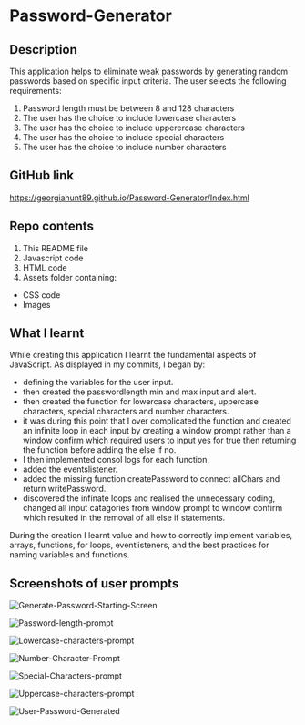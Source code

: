 # Password-Generator

## Description
This application helps to eliminate weak passwords by generating random passwords based on specific input criteria. The user selects the following requirements: <br>

1. Password length must be between 8 and 128 characters <br>
2. The user has the choice to include lowercase characters <br>
3. The user has the choice to include upperercase characters <br>
4. The user has the choice to include special characters <br>
5. The user has the choice to include number characters <br>

## GitHub link
https://georgiahunt89.github.io/Password-Generator/Index.html

## Repo contents
1. This README file
2. Javascript code
3. HTML code
4. Assets folder containing:
- CSS code
- Images

## What I learnt
While creating this application I learnt the fundamental aspects of JavaScript. As displayed in my commits, I began by:
- defining the variables for the user input.
- then created the passwordlength min and max input and alert.
- then created the function for lowercase characters, uppercase characters, special characters and number characters.
- it was during this point that I over complicated the function and created an infinite loop in each input by creating a window prompt rather than a window confirm which required users to input yes for true then returning the function before adding the else if no.
- I then implemented consol logs for each function.
- added the eventslistener.
- added the missing function createPassword to connect allChars and return writePassword.
-  discovered the infinate loops and realised the unnecessary coding, changed all input catagories from window prompt to window confirm which resulted in the removal of all else if statements.

During the creation I learnt value and how to correctly implement variables, arrays, functions, for loops, eventlisteners, and the best practices for naming variables and functions.


## Screenshots of user prompts

![Generate-Password-Starting-Screen](https://github.com/GeorgiaHunt89/Georgia-Hunt-Portfolio/blob/main/assets/Images/Generate-Password-Starting-screen.png)

![Password-length-prompt](https://github.com/GeorgiaHunt89/Georgia-Hunt-Portfolio/blob/main/assets/Images/Password-length-prompt.png)

![Lowercase-characters-prompt](https://github.com/GeorgiaHunt89/Georgia-Hunt-Portfolio/blob/main/assets/Images/Lowercase-characters-prompt.png)

![Number-Character-Prompt](https://github.com/GeorgiaHunt89/Georgia-Hunt-Portfolio/blob/main/assets/Images/Number-Character-Prompt.png)

![Special-Characters-prompt](https://github.com/GeorgiaHunt89/Georgia-Hunt-Portfolio/blob/main/assets/Images/Special-Characters-prompt.png)

![Uppercase-characters-prompt](https://github.com/GeorgiaHunt89/Georgia-Hunt-Portfolio/blob/main/assets/Images/Uppercase-characters-prompt.png)

![User-Password-Generated](https://github.com/GeorgiaHunt89/Georgia-Hunt-Portfolio/blob/main/assets/Images/User-Password-Generated.png)
